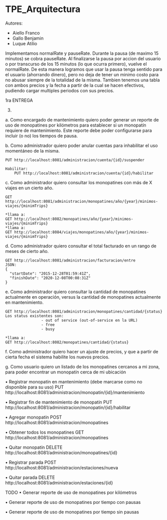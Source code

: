 # TPE_Arquitectura
Autores: 
  - Aiello Franco
  - Gallo Benjamin
  - Luque Atilio

Implementamos normalRate y pauseRate. Durante la pausa (de maximo 15 minutos) se cobra pauseRate. Al finalizarse la pausa por accion del usuario o por transcurso de los 15 minutos (lo que ocurra primero), vuelve el normalRate. De esta manera logramos que usar la pausa tenga sentido para el usuario (ahorrando dinero), pero no deja de tener un minimo costo para no abusar siempre de la totalidad de la misma.
Tambien tenemos una tabla con ambos precios y la fecha a partir de la cual se hacen efectivos, pudiendo cargar multiples periodos con sus precios.

1ra ENTREGA

3)
a. Como encargado de mantenimiento quiero poder generar un reporte de uso de monopatines por
kilómetros para establecer si un monopatín requiere de mantenimiento. Este reporte debe poder
configurarse para incluir (o no) los tiempos de pausa.

b. Como administrador quiero poder anular cuentas para inhabilitar el uso momentáneo de la
misma.

    PUT http://localhost:8081/administracion/cuenta/{id}/suspender

    Habilitar: 
        PUT http://localhost:8081/administracion/cuenta/{id}/habilitar

c. Como administrador quiero consultar los monopatines con más de X viajes en un cierto año.

    GET http://localhost:8081/administracion/monopatines/año/{year}/minimos-viajes/{minimTrips}
    
    *llama a:
    GET http://localhost:8082/monopatines/año/{year}/minimos-viajes/{minimTrips}
    *llama a:
    GET http://localhost:8084/viajes/monopatines/año/{year}/minimos-viajes/{minimTrips}


d. Como administrador quiero consultar el total facturado en un rango de meses de cierto año.

    GET http://localhost:8081/administracion/facturacion/entre
    JSON:
    {
      "startDate": "2015-12-28T01:59:41Z",
      "finishDate": "2020-12-08T00:08:31Z"
    }


e. Como administrador quiero consultar la cantidad de monopatines actualmente en operación,
versus la cantidad de monopatines actualmente en mantenimiento.

    GET http://localhost:8081/administracion/monopatines/cantidad/{status}
    Los status existentes son: 
                    - out of service (out-of-service en la URL) 
                    - free 
                    - busy

    *llama a:
    GET http://localhost:8082/monopatines/cantidad/{status}

f. Como administrador quiero hacer un ajuste de precios, y que a partir de cierta fecha el sistema
habilite los nuevos precios.

g. Como usuario quiero un listado de los monopatines cercanos a mi zona, para poder encontrar
un monopatín cerca de mi ubicación


• Registrar monopatín en mantenimiento (debe marcarse como no disponible para su uso)
    PUT http://localhost:8081/administracion/monopatin/{id}/mantenimiento

• Registrar fin de mantenimiento de monopatín
    PUT http://localhost:8081/administracion/monopatin/{id}/habilitar

• Agregar monopatín 
    POST http://localhost:8081/administracion/monopatines

• Obtener todos los monopatines
    GET http://localhost:8081/administracion/monopatines

• Quitar monopatín
    DELETE http://localhost:8081/administracion/monopatines/{id}

• Registrar parada
    POST http://localhost:8081/administracion/estaciones/nueva

• Quitar parada
    DELETE http://localhost:8081/administracion/estaciones/{id}
    
TODO
• Generar reporte de uso de monopatines por kilómetros

• Generar reporte de uso de monopatines por tiempo con pausas

• Generar reporte de uso de monopatines por tiempo sin pausas
